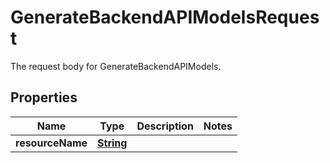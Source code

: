 

# GenerateBackendAPIModelsRequest

The request body for GenerateBackendAPIModels.

## Properties

| Name | Type | Description | Notes |
|------------ | ------------- | ------------- | -------------|
|**resourceName** | [**String**](String.md) |  |  |



